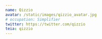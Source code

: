 ```yaml
---
name: Qizzio
avatar: /static/images/qizzio_avatar.jpg
# occupation: Simplifier
twitter: https://twitter.com/qizzio
teia: qizzio
---
```

